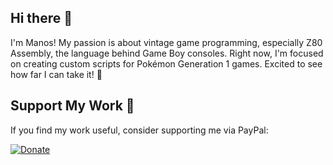 ## Hi there 👋

I'm Manos! My passion is about vintage game programming, especially Z80 Assembly, the language behind Game Boy consoles.
Right now, I'm focused on creating custom scripts for Pokémon Generation 1 games. Excited to see how far I can take it! 🚀

## Support My Work 💖
If you find my work useful, consider supporting me via PayPal:

[![Donate](https://img.shields.io/badge/Donate-PayPal-blue.svg)](https://www.paypal.com/donate?business=manosgouzibas@yahoo.gr&currency_code=EUR)

<!--
**M4n0zz/M4n0zz** is a ✨ _special_ ✨ repository because its `README.md` (this file) appears on your GitHub profile.

Here are some ideas to get you started:

- 🔭 I’m currently working on ...
- 🌱 I’m currently learning ...
- 👯 I’m looking to collaborate on ...
- 🤔 I’m looking for help with ...
- 💬 Ask me about ...
- 📫 How to reach me: ...
- 😄 Pronouns: ...
- ⚡ Fun fact: ...
-->
